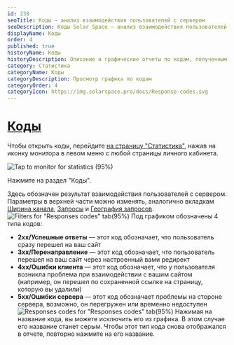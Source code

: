 ```yaml
---
id: 238
seoTitle: Коды — анализ взаимодействия пользователей с сервером
seoDescription: Коды Solar Space — анализ взаимодействия пользователей с сервером. Узнайте, какие коды наиболее часто используются на вашем сайте, и оптимизируйте взаимодействие пользователей с вашим ресурсом
displayName: Коды
order: 4
published: true
historyName: Коды
historyDescription: Описание и графические отчеты по кодам, полученным от сервера
category: Статистика
categoryName: Коды
categoryDescription: Просмотр графика по кодам
categoryOrder: 4
categoryIcon: https://img.solarspace.pro/docs/Response-codes.svg
---
```


# [Коды](response-codes)

Чтобы открыть коды, перейдите [на страницу "Статистика"]([235]), нажав на иконку монитора в левом меню с любой страницы личного кабинета.

![Tap to monitor for statistics (95%)](https://img.solarspace.pro/docs/tap-to-monitor-for-statistics.jpg "Переход на страницу Статистика")

Нажмите на раздел "Коды".

Здесь обозначен результат взаимодействия пользователей с сервером. Параметры в верхней части можно изменять, аналогично вкладкам [Ширина канала]([236]), [Запросы]([237]) и [География запросов]([239]).
![Filters for "Responses codes" tab(95%)](https://img.solarspace.pro/docs/statistics-codes-of-responces.jpg "Фильтры для вкладки 'Коды'")
Под графиком обозначены 4 типа кодов:
- **2хх/Успешные ответы** — этот код обозначает, что пользователь сразу перешел на ваш сайт
- **3хх/Перенаправление** — этот код обозначает, что пользователь перешел на ваш сайт через настроенный вами редирект
- **4хх/Ошибки клиента** — этот код обозначает, что у пользователя возникла проблема при взаимодействии с вашим сайтом (например, он перешел по сохраненной ссылке на страницу, которую вы удалили)
- **5хх/Ошибки сервера** — этот код обозначает проблемы на стороне сервера, возможно, он перегружен или временно недоступен
![Responses codes for "Responses codes" tab(95%)](https://img.solarspace.pro/docs/statistics-codes-of-responces-2.jpg "Коды для вкладки 'Коды'")
Нажимая на название кода, вы можете исключить его из графика. В этом случае его название станет серым. Чтобы этот тип кода снова отображался в отчете, повторно нажмите на его название.